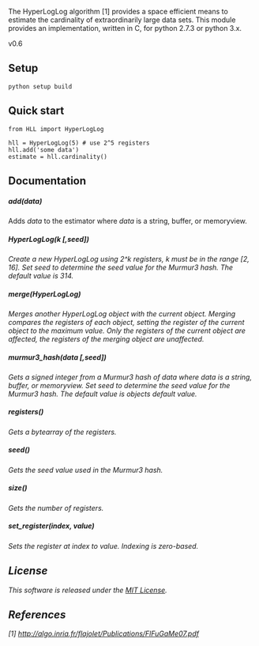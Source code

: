 The HyperLogLog algorithm [1] provides a space efficient means to estimate the
cardinality of extraordinarily large data sets. This module provides an
implementation, written in C, for python 2.7.3 or python 3.x.

v0.6

## Setup

    python setup build

## Quick start

    from HLL import HyperLogLog
    
    hll = HyperLogLog(5) # use 2^5 registers
    hll.add('some data')
    estimate = hll.cardinality()
  
## Documentation

##### add(<i>data</i>)

Adds <i>data</i> to the estimator where <i>data</i> is a string, buffer, or memoryview.

##### HyperLogLog(<i>k [,seed])

Create a new HyperLogLog using 2^<i>k</i> registers, <i>k</i> must be in the 
range [2, 16]. Set <i>seed</i> to determine the seed value for the Murmur3 
hash. The default value is 314.

##### merge(<i>HyperLogLog</i>)

Merges another HyperLogLog object with the current object. Merging compares the registers
of each object, setting the register of the current object to the maximum value. Only
the registers of the current object are affected, the registers of the merging object
are unaffected.

##### murmur3_hash(<i>data [,seed]</i>)

Gets a signed integer from a Murmur3 hash of <i>data</i> where <i>data</i> is a 
string, buffer, or memoryview. Set <i>seed</i> to determine the seed
value for the Murmur3 hash. The default value is objects default value.

##### registers()

Gets a bytearray of the registers.

##### seed()

Gets the seed value used in the Murmur3 hash.

##### size()

Gets the number of registers.

##### set_register(<i>index, value</i>)

Sets the register at <i>index</i> to <i>value</i>. Indexing is zero-based.
    
## License

This software is released under the [MIT License](https://gist.github.com/ascv/5123769).

## References

[1] http://algo.inria.fr/flajolet/Publications/FlFuGaMe07.pdf
